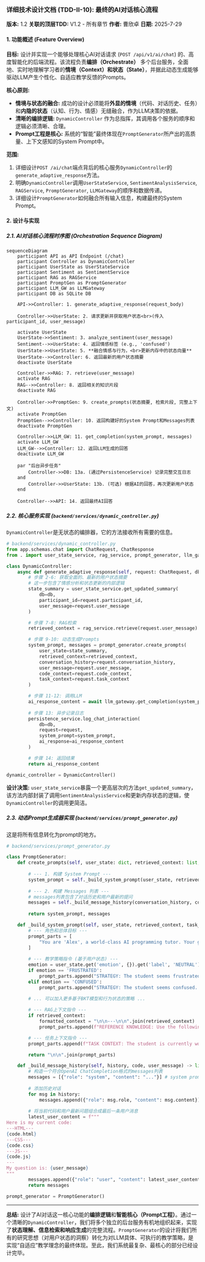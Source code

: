 ### **详细技术设计文档 (TDD-II-10): 最终的AI对话核心流程**

**版本:** 1.2
**关联的顶层TDD:** V1.2 - 所有章节
**作者:** 曹欣卓
**日期:** 2025-7-29

#### **1. 功能概述 (Feature Overview)**

**目标:** 设计并实现一个能够处理核心AI对话请求 (`POST /api/v1/ai/chat`) 的、高度智能化的后端流程。该流程负责**编排（Orchestrate）** 多个后台服务，全面地、实时地理解学习者的**情境（Context）**和**状态（State）**，并据此动态生成能够驱动LLM产生个性化、自适应教学反馈的Prompts。

**核心原则:**

* **情境与状态的融合:** 成功的设计必须能将**外显的情境**（代码、对话历史、任务）和**内隐的状态**（认知、行为、情感）无缝融合，作为LLM决策的依据。
* **清晰的编排逻辑:** `DynamicController` 作为总指挥，其调用各个服务的顺序和逻辑必须清晰、合理。
* **Prompt工程是核心:** 系统的“智能”最终体现在`PromptGenerator`所产出的高质量、上下文感知的System Prompt中。

**范围:**

1.  详细设计`POST /ai/chat`端点背后的核心服务`DynamicController`的`generate_adaptive_response`方法。
2.  明确`DynamicController`调用`UserStateService`, `SentimentAnalysisService`, `RAGService`, `PromptGenerator`, `LLMGateway`的顺序和数据传递。
3.  详细设计`PromptGenerator`如何融合所有输入信息，构建最终的System Prompt。

#### **2. 设计与实现**

##### **2.1. AI对话核心流程时序图 (Orchestration Sequence Diagram)**

```mermaid
sequenceDiagram
    participant API as API Endpoint (/chat)
    participant Controller as DynamicController
    participant UserState as UserStateService
    participant Sentiment as SentimentService
    participant RAG as RAGService
    participant PromptGen as PromptGenerator
    participant LLM_GW as LLMGateway
    participant DB as SQLite DB
  
    API->>Controller: 1. generate_adaptive_response(request_body)
  
    Controller->>UserState: 2. 请求更新并获取用户状态<br>(传入participant_id, user_message)
  
    activate UserState
    UserState->>Sentiment: 3. analyze_sentiment(user_message)
    Sentiment-->>UserState: 4. 返回情感标签 (e.g., 'confused')
    UserState->>UserState: 5. **融合情感与行为，<br>更新内存中的状态向量**
    UserState-->>Controller: 6. 返回最新的用户状态摘要
    deactivate UserState
  
    Controller->>RAG: 7. retrieve(user_message)
    activate RAG
    RAG-->>Controller: 8. 返回相关的知识片段
    deactivate RAG

    Controller->>PromptGen: 9. create_prompts(状态摘要, 检索片段, 完整上下文)
    activate PromptGen
    PromptGen-->>Controller: 10. 返回构建好的System Prompt和Messages列表
    deactivate PromptGen

    Controller->>LLM_GW: 11. get_completion(system_prompt, messages)
    activate LLM_GW
    LLM_GW-->>Controller: 12. 返回LLM生成的回答
    deactivate LLM_GW
  
    par "后台异步任务"
        Controller->>DB: 13a. (通过PersistenceService) 记录完整交互日志
    and
        Controller->>UserState: 13b. (可选) 根据AI的回答，再次更新用户状态
    end

    Controller-->>API: 14. 返回最终AI回答
```

##### **2.2. 核心服务实现 (`backend/services/dynamic_controller.py`)**

`DynamicController`是无状态的编排器，它的方法接收所有需要的信息。

```python
# backend/services/dynamic_controller.py
from app.schemas.chat import ChatRequest, ChatResponse
from . import user_state_service, rag_service, prompt_generator, llm_gateway, persistence_service

class DynamicController:
    async def generate_adaptive_response(self, request: ChatRequest, db) -> str:
        # 步骤 2-6: 获取全面的、最新的用户状态摘要
        # 这一步包含了情感分析和状态更新的内部逻辑
        state_summary = user_state_service.get_updated_summary(
            db=db,
            participant_id=request.participant_id,
            user_message=request.user_message
        )

        # 步骤 7-8: RAG检索
        retrieved_context = rag_service.retrieve(request.user_message)

        # 步骤 9-10: 动态生成Prompts
        system_prompt, messages = prompt_generator.create_prompts(
            user_state=state_summary,
            retrieved_context=retrieved_context,
            conversation_history=request.conversation_history,
            user_message=request.user_message,
            code_context=request.code_context,
            task_context=request.task_context
        )

        # 步骤 11-12: 调用LLM
        ai_response_content = await llm_gateway.get_completion(system_prompt, messages)
      
        # 步骤 13: 异步记录日志
        persistence_service.log_chat_interaction(
            db=db,
            request=request,
            system_prompt=system_prompt,
            ai_response=ai_response_content
        )

        # 步骤 14: 返回结果
        return ai_response_content

dynamic_controller = DynamicController()
```
**设计决策:** `user_state_service`暴露一个更高层次的方法`get_updated_summary`，该方法内部封装了调用`SentimentAnalysisService`和更新内存状态的逻辑，使`DynamicController`的调用更简洁。

##### **2.3. 动态Prompt生成器实现 (`backend/services/prompt_generator.py`)**

这是将所有信息转化为prompt的地方。

```python
# backend/services/prompt_generator.py

class PromptGenerator:
    def create_prompts(self, user_state: dict, retrieved_context: list, ...) -> (str, list):
      
        # --- 1. 构建 System Prompt ---
        system_prompt = self._build_system_prompt(user_state, retrieved_context, task_context)
      
        # --- 2. 构建 Messages 列表 ---
        # messages列表包含了对话历史和用户最新的提问
        messages = self._build_message_history(conversation_history, code_context, user_message)
      
        return system_prompt, messages

    def _build_system_prompt(self, user_state, retrieved_context, task_context) -> str:
        # --- 角色和总体目标 ---
        prompt_parts = [
            "You are 'Alex', a world-class AI programming tutor. Your goal is to help a student master a specific topic by providing personalized, empathetic, and insightful guidance. You must respond in Markdown."
        ]
      
        # --- 教学策略指令 (基于用户状态) ---
        emotion = user_state.get('emotion', {}).get('label', 'NEUTRAL').upper()
        if emotion == 'FRUSTRATED':
            prompt_parts.append("STRATEGY: The student seems frustrated. Your top priority is to be encouraging and empathetic. Acknowledge the difficulty before offering help. Use phrases like 'Don't worry, this is a tricky part' or 'Let's try a different approach'.")
        elif emotion == 'CONFUSED':
            prompt_parts.append("STRATEGY: The student seems confused. Break down concepts into smaller, simpler steps. Use analogies. Provide the simplest possible examples. Avoid jargon.")
      
        # ... 可以加入更多基于BKT模型和行为状态的策略 ...

        # --- RAG上下文指令 ---
        if retrieved_context:
            formatted_context = "\n\n---\n\n".join(retrieved_context)
            prompt_parts.append(f"REFERENCE KNOWLEDGE: Use the following information from the knowledge base to answer the user's question accurately.\n\n{formatted_context}")

        # --- 任务上下文指令 ---
        prompt_parts.append(f"TASK CONTEXT: The student is currently working on the topic: '{task_context}'. Frame your explanations within this context.")

        return "\n\n".join(prompt_parts)

    def _build_message_history(self, history, code, user_message) -> list:
        # 构造一个符合OpenAI ChatCompletion格式的messages列表
        messages = [{"role": "system", "content": "..."}] # system prompt内容稍后注入
      
        # 添加历史对话
        for msg in history:
            messages.append({"role": msg.role, "content": msg.content})
          
        # 将当前代码和用户最新问题组合成最后一条用户消息
        latest_user_content = f"""
Here is my current code:
---HTML---
{code.html}
---CSS---
{code.css}
---JS---
{code.js}
---
My question is: {user_message}
"""
        messages.append({"role": "user", "content": latest_user_content})
        return messages

prompt_generator = PromptGenerator()
```

***

**总结:**
设计了AI对话这一核心功能的**编排逻辑**和**智能核心（Prompt工程）**。通过一个清晰的`DynamicController`，我们将多个独立的后台服务有机地组织起来，实现了**状态理解、信息检索和响应生成**的完整流程。`PromptGenerator`的设计将我们所有的研究思想（对用户状态的洞察）转化为对LLM具体、可执行的教学策略，是实现“自适应”教学理念的最终体现。至此，我们系统最复杂、最核心的部分已经设计完毕。